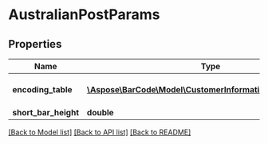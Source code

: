 # AustralianPostParams

## Properties
Name | Type | Description | Notes
---- | ---- | ----------- | -----
**encoding_table** | [**\Aspose\BarCode\Model\CustomerInformationInterpretingType**](CustomerInformationInterpretingType.md) | Interpreting type for the Customer Information of AustralianPost, default to CustomerInformationInterpretingType.Other\&quot; | [optional] 
**short_bar_height** | **double** | Short bar&#39;s height of AustralianPost barcode. | [optional] 

[[Back to Model list]](../../README.md#documentation-for-models) [[Back to API list]](../../README.md#documentation-for-api-endpoints) [[Back to README]](../../README.md)


